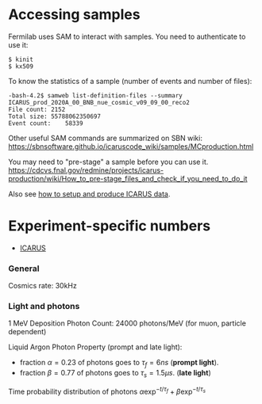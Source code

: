# Accessing samples
Fermilab uses SAM to interact with samples. You need to authenticate to use it:
```
$ kinit
$ kx509
```
To know the statistics of a sample (number of events and number of files):
```
-bash-4.2$ samweb list-definition-files --summary ICARUS_prod_2020A_00_BNB_nue_cosmic_v09_09_00_reco2
File count:	2152
Total size:	55788062350697
Event count:	58339
```
Other useful SAM commands are summarized on SBN wiki:
https://sbnsoftware.github.io/icaruscode_wiki/samples/MCproduction.html

You may need to "pre-stage" a sample before you can use it.
https://cdcvs.fnal.gov/redmine/projects/icarus-production/wiki/How_to_pre-stage_files_and_check_if_you_need_to_do_it

Also see [how to setup and produce ICARUS data](icarus/production.md).

# Experiment-specific numbers
* [ICARUS](icarus/numbers.md)

### General
Cosmics rate: 30kHz


### Light and photons
1 MeV Deposition Photon Count: 24000 photons/MeV (for muon, particle dependent)

Liquid Argon Photon Property (prompt and late light):

* fraction $\alpha=0.23$ of photons goes to $\tau_f = 6 ns$ (**prompt light**).
* fraction $\beta=0.77$ of photons goes to $\tau_s = 1.5 \mu s$. (**late light**) 

Time probability distribution of photons
$\alpha \exp^{-t/\tau_f} + \beta \exp^{-t/\tau_s}$
